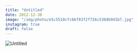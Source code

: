 ```yaml
---
title: "Untitled"
date: 2012-12-30
image: "/img/photo/e5c5510cfc66f83f2f726c530db9d1b7.jpg"
instagram: true
draft: false
---
```


![Untitled](/img/photo/e5c5510cfc66f83f2f726c530db9d1b7.jpg)
